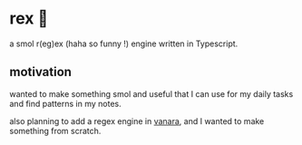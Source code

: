 # rex 🦖

a smol r(eg)ex (haha so funny !) engine written in Typescript.

## motivation

wanted to make something smol and useful that I can use for my daily tasks and find patterns in my notes.

also planning to add a regex engine in [vanara](https://github.com/sagnikc395/vananra), and I wanted to make something from scratch.
